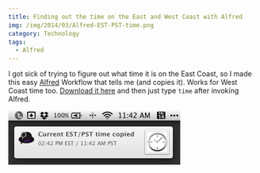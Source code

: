 ```yaml
---
title: Finding out the time on the East and West Coast with Alfred
img: /img/2014/03/Alfred-EST-PST-time.png
category: Technology
tags:
  - Alfred
---
```

I got sick of trying to figure out what time it is on the East Coast, so I made this easy [Alfred](http://alfredapp.com) Workflow that tells me (and copies it). Works for West Coast time too. [Download it here](/utilities/alfred/time-tools/Time-Tools.alfredworkflow) and then just type `time` after invoking Alfred.

![](Alfred-EST-PST-time.png)
